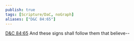 ```yaml
---
publish: true
tags: [Scripture/DaC, noGraph]
aliases: ["D&C 84:65"]
---
```

[D&C 84:65](https://churchofjesuschrist.org/study/scriptures/dc-testament/dc/84?lang=eng&id=p65#p65) And these signs shall follow them that believe--
